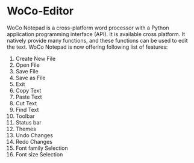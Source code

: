 # WoCo-Editor
WoCo Notepad is a cross-platform word processor with a Python application programming interface (API). It is available cross platform. It natively provide many functions, and these functions can be used to edit the text. WoCo Notepad is now offering following list of features:
1.	Create New File
2.	Open File
3.	Save File
4.	Save as File
5.	Exit
6.	Copy Text
7.	Paste Text
8.	Cut Text
9.	Find Text
10.	Toolbar
11.	Status bar
12.	Themes
13.	Undo Changes
14.	Redo Changes
15.	Font family Selection
16.	Font size Selection
